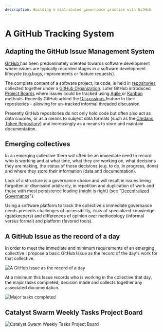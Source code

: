 ```yaml
---
description: Building a distributed governance practice with GitHub
---
```


# A GitHub Tracking System

## Adapting the GitHub Issue Management System

[GitHub ](https://github.com/)has been predominately oriented towards software development where issues are typically recorded stages in a software development lifecycle \(e.g.bugs, improvements or feature requests\). 

The complete content of a software project, its code, is held in [repositories ](https://docs.github.com/en/github/creating-cloning-and-archiving-repositories/creating-a-repository-on-github/about-repositories)collected together under a [GitHub Organization](https://docs.github.com/en/organizations/collaborating-with-groups-in-organizations/about-organizations). Later GitHub introduced [Project Boards](https://docs.github.com/en/issues/organizing-your-work-with-project-boards/managing-project-boards/about-project-boards) where issues could be tracked using [Agile ](https://en.wikipedia.org/wiki/Agile_software_development)or [Kanban ](https://en.wikipedia.org/wiki/Kanban_%28development%29)methods. Recently GitHub added the [Discussions ](https://docs.github.com/en/discussions)feature to their repositories - allowing for un-tracked informal threaded discussion.

Presently GitHub repositories do not only hold code but often also act as data sources, or as a means to subject data formats \(such as the [Cardano Token Repository](https://github.com/cardano-foundation/cardano-token-registry)\) and increasingly as a means to store and maintain documentation.

## Emerging collectives

In an emerging collective there will often be an immediate need to record who is working and at what time, what they are working on, what decisions they are making, the status of those decisions \(e.g. to do, in progress, done\) and where they store their information \(data and documentation\).

Lack of a structure is a governance choice and will result in issues being forgotten or dismissed arbitrarily, in repetition and duplication of work and those with most persistence leading \(might is right\) \(see "[Decentralized Governance](https://papers.ssrn.com/sol3/papers.cfm?abstract_id=3782214)"\).

Using a software platform to track the collective's immediate governance needs presents challenges of accessibility, risks of specialized knowledge \(gatekeepers\) and differences of opinion over methodology \(informal versus formal\) and platform \(favored tools\).

## A GitHub Issue as the record of a day

In order to meet the immediate and minimum requirements of an emerging collective I propose a basic GitHub Issue as the record of the day's work for that collective.

![A GitHub Issue as the record of a day](https://user-images.githubusercontent.com/25156451/125092811-9f43c880-e0c9-11eb-8bda-cbbafd9ad322.png)

At a minimum this Issue records who is working in the collective that day, the major tasks completed, decision made and collects together any associated documentation.

![Major tasks completed](https://user-images.githubusercontent.com/25156451/125093649-6b1cd780-e0ca-11eb-9c33-722b4091c37c.png)

## Catalyst Swarm Weekly Tasks Project Board

![Catalyst Swarm Weekly Tasks Project Board](https://user-images.githubusercontent.com/25156451/125321466-9e629f00-e334-11eb-97d3-51e7accb6025.png)

